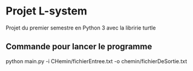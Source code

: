 # Projet L-system

Projet du premier semestre en Python 3 avec la libririe turtle

## Commande pour lancer le programme

python main.py -i CHemin/fichierEntree.txt -o chemin/fichierDeSortie.txt

